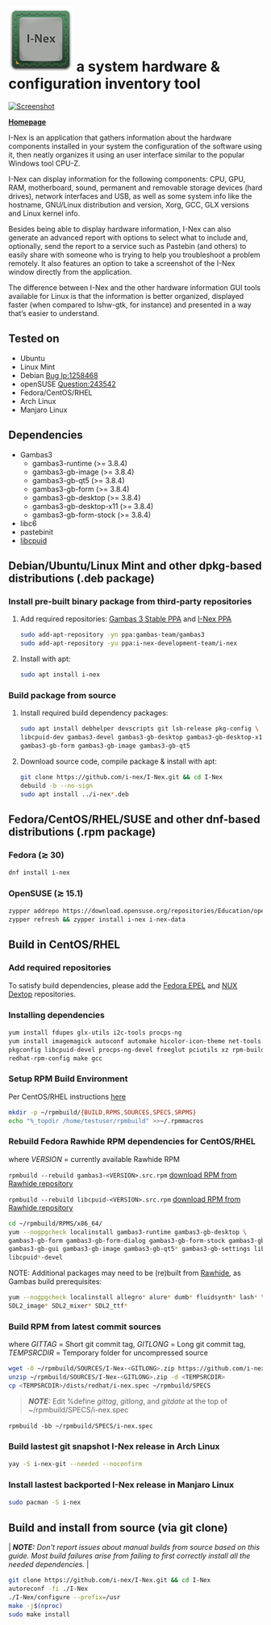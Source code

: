 # [![I-Nex logo](pixmaps/i-nex-128.png)](https://i-nex.linux.pl/) a system hardware & configuration inventory tool

[SPDX-FileCopyrightText: © 2014-2016 eloaders <eloaders@linux.pl>]::
[SPDX-FileCopyrightText: © 2020 Peter J. Mello <admin@petermello.net>]::

[SPDX-License-Identifier: LGPL-3.0-or-later]::

[![Screenshot](http://i-nex.linux.pl/wp-content/uploads/2016/09/09072016074858692-1.png)](https://i-nex.linux.pl/screenshots/)

**[Homepage](https://i-nex.linux.pl/)**

I-Nex is an application that gathers information about the hardware components
installed in your system the configuration of the software using it, then neatly
organizes it using an user interface similar to the popular Windows tool CPU-Z.

I-Nex can display information for the following components: CPU, GPU, RAM,
motherboard, sound, permanent and removable storage devices (hard drives),
network interfaces and USB, as well as some system info like the hostname,
GNU/Linux distribution and version, Xorg, GCC, GLX versions and Linux kernel
info.

Besides being able to display hardware information, I-Nex can also generate an
advanced report with options to select what to include and, optionally, send the
report to a service such as Pastebin (and others) to easily share with someone
who is trying to help you troubleshoot a problem remotely. It also features an
option to take a screenshot of the I-Nex window directly from the application.

The difference between I-Nex and the other hardware information GUI tools
available for Linux is that the information is better organized, displayed
faster (when compared to lshw-gtk, for instance) and presented in a way that’s
easier to understand.

## Tested on

* Ubuntu
* Linux Mint
* Debian [Bug lp:1258468](https://bugs.launchpad.net/i-nex/+bug/1258468)
* openSUSE [Question:243542](https://answers.launchpad.net/i-nex/+question/243542)
* Fedora/CentOS/RHEL
* Arch Linux
* Manjaro Linux

## Dependencies

* Gambas3
  * gambas3-runtime (>= 3.8.4)
  * gambas3-gb-image (>= 3.8.4)
  * gambas3-gb-qt5 (>= 3.8.4)
  * gambas3-gb-form (>= 3.8.4)
  * gambas3-gb-desktop (>= 3.8.4)
  * gambas3-gb-desktop-x11 (>= 3.8.4)
  * gambas3-gb-form-stock (>= 3.8.4)
* libc6
* pastebinit
* [libcpuid](https://github.com/anrieff/libcpuid)

## Debian/Ubuntu/Linux Mint and other dpkg-based distributions (.deb package)

### Install pre-built binary package from third-party repositories

 1. Add required repositories:
    [Gambas 3 Stable PPA](https://launchpad.net/~gambas-team/+archive/ubuntu/gambas3)
    and [I-Nex PPA](https://launchpad.net/~i-nex-development-team/+archive/ubuntu/i-nex)
    ```bash
    sudo add-apt-repository -yn ppa:gambas-team/gambas3
    sudo add-apt-repository -yu ppa:i-nex-development-team/i-nex
    ```
 1. Install with apt:
    ```bash
    sudo apt install i-nex
    ```

### Build package from source

 1. Install required build dependency packages:
    ```bash
    sudo apt install debhelper devscripts git lsb-release pkg-config \
    libcpuid-dev gambas3-devel gambas3-gb-desktop gambas3-gb-desktop-x11 \
    gambas3-gb-form gambas3-gb-image gambas3-gb-qt5
    ```
 1. Download source code, compile package & install with apt:
    ```bash
    git clone https://github.com/i-nex/I-Nex.git && cd I-Nex
    debuild -b --no-sign
    sudo apt install ../i-nex*.deb
    ```

## Fedora/CentOS/RHEL/SUSE and other dnf-based distributions (.rpm package)

### Fedora (≳ 30)

```bash
dnf install i-nex
```

### OpenSUSE (≳ 15.1)

```bash
zypper addrepo https://download.opensuse.org/repositories/Education/openSUSE_Tumbleweed/Education.repo
zypper refresh && zypper install i-nex i-nex-data
```

## Build in CentOS/RHEL

### Add required repositories

To satisfy build dependencies, please add the [Fedora EPEL](https://fedoraproject.org/wiki/EPEL) and [NUX Dextop](https://li.nux.ro/repos.html) repositories.

### Installing dependencies

```bash
yum install fdupes glx-utils i2c-tools procps-ng
yum install imagemagick autoconf automake hicolor-icon-theme net-tools \
pkgconfig libcpuid-devel procps-ng-devel freeglut pciutils xz rpm-build \
redhat-rpm-config make gcc
```

### Setup RPM Build Environment

Per CentOS/RHEL instructions [here](https://wiki.centos.org/HowTos/SetupRpmBuildEnvironment)

```bash
mkdir -p ~/rpmbuild/{BUILD,RPMS,SOURCES,SPECS,SRPMS}
echo "%_topdir /home/testuser/rpmbuild" >>~/.rpmmacros
```

### Rebuild Fedora Rawhide RPM dependencies for CentOS/RHEL

where _VERSION_ = currently available Rawhide RPM

`rpmbuild --rebuild gambas3-<VERSION>.src.rpm` [download RPM from Rawhide repository](https://download.fedoraproject.org/pub/fedora/linux/development/rawhide/Everything/source/tree/Packages/)

`rpmbuild --rebuild libcpuid-<VERSION>.src.rpm` [download RPM from Rawhide repository](https://download.fedoraproject.org/pub/fedora/linux/development/rawhide/Everything/source/tree/Packages/)

```bash
cd ~/rpmbuild/RPMS/x86_64/
yum --nogpgcheck localinstall gambas3-runtime gambas3-gb-desktop \
gambas3-gb-form gambas3-gb-form-dialog gambas3-gb-form-stock gambas3-gb-gtk \
gambas3-gb-gui gambas3-gb-image gambas3-gb-qt5* gambas3-gb-settings libcpuid* \
libcpuid*-devel
```

NOTE: Additional packages may need to be (re)built from [Rawhide](https://download.fedoraproject.org/pub/fedora/linux/development/rawhide/Everything/source/tree/Packages/), as Gambas build prerequisites:

```bash
yum --nogpgcheck localinstall allegro* alure* dumb* fluidsynth* lash* \
SDL2_image* SDL2_mixer* SDL2_ttf*
```

### Build RPM from latest commit sources

where _GITTAG_ = Short git commit tag,
_GITLONG_ = Long git commit tag,
_TEMPSRCDIR_ = Temporary folder for uncompressed source

```bash
wget -O ~/rpmbuild/SOURCES/I-Nex-<GITLONG>.zip https://github.com/i-nex/I-Nex/archive/<GITTAG>.zip
unzip ~/rpmbuild/SOURCES/I-Nex-<GITLONG>.zip -d <TEMPSRCDIR>
cp <TEMPSRCDIR>/dists/redhat/i-nex.spec ~/rpmbuild/SPECS
```

> _**NOTE:**_ Edit %define _gittag_, _gitlong_, and _gitdate_ at the top of ~/rpmbuild/SPECS/i-nex.spec

`rpmbuild -bb ~/rpmbuild/SPECS/i-nex.spec`

### Build lastest git snapshot I-Nex release in Arch Linux

```bash
yay -S i-nex-git --needed --noconfirm
```

### Install lastest backported I-Nex release in Manjaro Linux

```bash
sudo pacman -S i-nex
```

## Build and install from source (via git clone)

| _**NOTE:** Don't report issues about manual builds from source based on this guide. Most build failures arise from failing to first correctly install all the needed dependencies._ |

```bash
git clone https://github.com/i-nex/I-Nex.git && cd I-Nex
autoreconf -fi ./I-Nex
./I-Nex/configure --prefix=/usr
make -j$(nproc)
sudo make install
```
